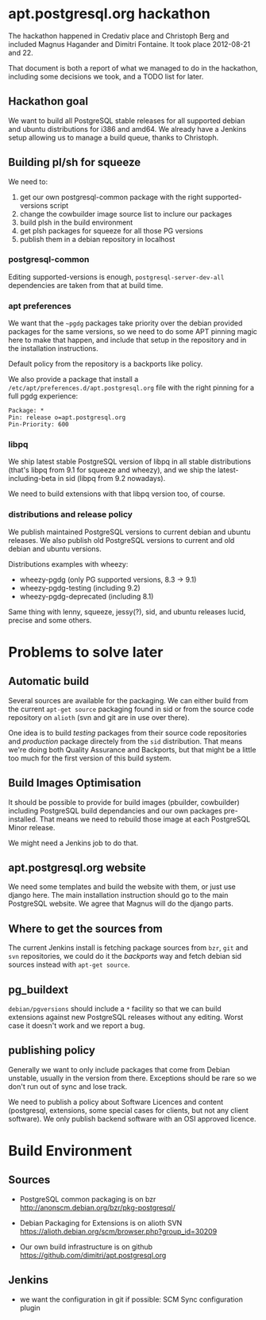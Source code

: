 # apt.postgresql.org hackathon

The hackathon happened in Credativ place and Christoph Berg and included
Magnus Hagander and Dimitri Fontaine. It took place 2012-08-21 and 22.

That document is both a report of what we managed to do in the hackathon,
including some decisions we took, and a TODO list for later.

## Hackathon goal

We want to build all PostgreSQL stable releases for all supported debian and
ubuntu distributions for i386 and amd64. We already have a Jenkins setup
allowing us to manage a build queue, thanks to Christoph.

## Building pl/sh for squeeze

We need to:

 1. get our own postgresql-common package with the right supported-versions script
 2. change the cowbuilder image source list to inclure our packages
 3. build plsh in the build environment
 4. get plsh packages for squeeze for all those PG versions
 5. publish them in a debian repository in localhost
 
### postgresql-common
 
Editing supported-versions is enough, `postgresql-server-dev-all`
dependencies are taken from that at build time.

### apt preferences

We want that the `~pgdg` packages take priority over the debian provided
packages for the same versions, so we need to do some APT pinning magic here
to make that happen, and include that setup in the repository and in the
installation instructions.

Default policy from the repository is a backports like policy.

We also provide a package that install a
`/etc/apt/preferences.d/apt.postgresql.org` file with the right pinning for
a full pgdg experience:

    Package: *
    Pin: release o=apt.postgresql.org
    Pin-Priority: 600

### libpq

We ship latest stable PostgreSQL version of libpq in all stable
distributions (that's libpq from 9.1 for squeeze and wheezy), and we ship
the latest-including-beta in sid (libpq from 9.2 nowadays).

We need to build extensions with that libpq version too, of course.

### distributions and release policy

We publish maintained PostgreSQL versions to current debian and ubuntu
releases. We also publish old PostgreSQL versions to current and old debian
and ubuntu versions.

Distributions examples with wheezy:

 - wheezy-pgdg               (only PG supported versions, 8.3 -> 9.1)
 - wheezy-pgdg-testing       (including 9.2)
 - wheezy-pgdg-deprecated    (including 8.1)

Same thing with lenny, squeeze, jessy(?), sid, and ubuntu releases lucid,
precise and some others.

# Problems to solve later

## Automatic build

Several sources are available for the packaging. We can either build from
the current `apt-get source` packaging found in sid or from the source code
repository on `alioth` (svn and git are in use over there).

One idea is to build *testing* packages from their source code repositories
and *production* package directely from the `sid` distribution. That means
we're doing both Quality Assurance and Backports, but that might be a little
too much for the first version of this build system.

## Build Images Optimisation

It should be possible to provide for build images (pbuilder, cowbuilder)
including PostgreSQL build dependancies and our own packages pre-installed.
That means we need to rebuild those image at each PostgreSQL Minor release.

We might need a Jenkins job to do that.

## apt.postgresql.org website

We need some templates and build the website with them, or just use django
here. The main installation instruction should go to the main PostgreSQL
website. We agree that Magnus will do the django parts.

## Where to get the sources from

The current Jenkins install is fetching package sources from `bzr`, `git`
and `svn` repositories, we could do it the *backports* way and fetch debian
sid sources instead with `apt-get source`.

## pg_buildext

`debian/pgversions` should include a `*` facility so that we can build
extensions against new PostgreSQL releases without any editing. Worst case
it doesn't work and we report a bug.

## publishing policy

Generally we want to only include packages that come from Debian unstable,
usually in the version from there. Exceptions should be rare so we don't run
out of sync and lose track.

We need to publish a policy about Software Licences and content (postgresql,
extensions, some special cases for clients, but not any client software). We
only publish backend software with an OSI approved licence.

# Build Environment

## Sources

- PostgreSQL common packaging is on bzr
  http://anonscm.debian.org/bzr/pkg-postgresql/

- Debian Packaging for Extensions is on alioth SVN
  https://alioth.debian.org/scm/browser.php?group_id=30209

- Our own build infrastructure is on github
  https://github.com/dimitri/apt.postgresql.org

## Jenkins

- we want the configuration in git if possible: SCM Sync configuration plugin
